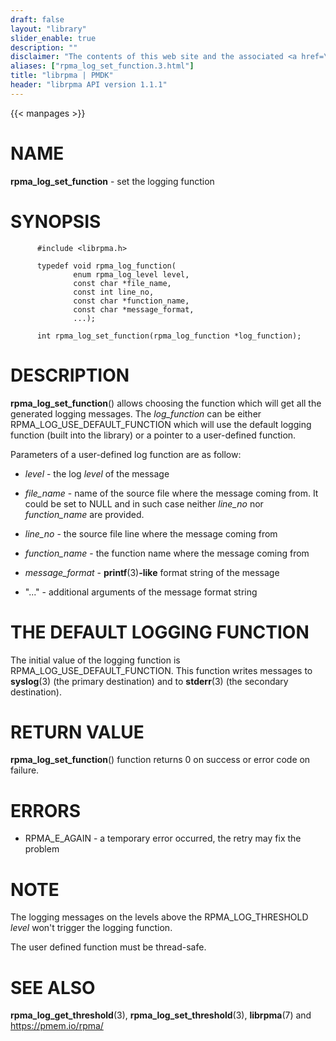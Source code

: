 ```yaml
---
draft: false
layout: "library"
slider_enable: true
description: ""
disclaimer: "The contents of this web site and the associated <a href=\"https://github.com/pmem\">GitHub repositories</a> are BSD-licensed open source."
aliases: ["rpma_log_set_function.3.html"]
title: "librpma | PMDK"
header: "librpma API version 1.1.1"
---
```

{{< manpages >}}

[comment]: <> (SPDX-License-Identifier: BSD-3-Clause)
[comment]: <> (Copyright 2020-2023, Intel Corporation)

# NAME

**rpma_log_set_function** - set the logging function

# SYNOPSIS

          #include <librpma.h>

          typedef void rpma_log_function(
                  enum rpma_log_level level,
                  const char *file_name,
                  const int line_no,
                  const char *function_name,
                  const char *message_format,
                  ...);

          int rpma_log_set_function(rpma_log_function *log_function);

# DESCRIPTION

**rpma_log_set_function**() allows choosing the function which will get
all the generated logging messages. The *log_function* can be either
RPMA_LOG_USE_DEFAULT_FUNCTION which will use the default logging
function (built into the library) or a pointer to a user-defined
function.

Parameters of a user-defined log function are as follow:

-   *level* - the log *level* of the message

-   *file_name* - name of the source file where the message coming from.
    It could be set to NULL and in such case neither *line_no* nor
    *function_name* are provided.

-   *line_no* - the source file line where the message coming from

-   *function_name* - the function name where the message coming from

-   *message_format* - **printf**(3)**-like** format string of the
    message

-   \"\...\" - additional arguments of the message format string

# THE DEFAULT LOGGING FUNCTION

The initial value of the logging function is
RPMA_LOG_USE_DEFAULT_FUNCTION. This function writes messages to
**syslog**(3) (the primary destination) and to **stderr**(3) (the
secondary destination).

# RETURN VALUE

**rpma_log_set_function**() function returns 0 on success or error code
on failure.

# ERRORS

-   RPMA_E\_AGAIN - a temporary error occurred, the retry may fix the
    problem

# NOTE

The logging messages on the levels above the RPMA_LOG_THRESHOLD *level*
won\'t trigger the logging function.

The user defined function must be thread-safe.

# SEE ALSO

**rpma_log_get_threshold**(3), **rpma_log_set_threshold**(3),
**librpma**(7) and https://pmem.io/rpma/
